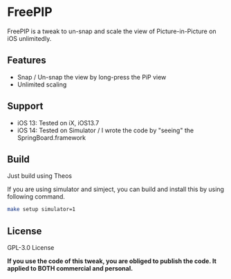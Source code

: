 # FreePIP

FreePIP is a tweak to un-snap and scale the view of Picture-in-Picture on iOS unlimitedly.

## Features

- Snap / Un-snap the view by long-press the PiP view
- Unlimited scaling

## Support

- iOS 13: Tested on iX, iOS13.7
- iOS 14: Tested on Simulator / I wrote the code by "seeing" the SpringBoard.framework

## Build

Just build using Theos

If you are using simulator and simject, you can build and install this by using following command.

```bash
make setup simulator=1
```

## License

GPL-3.0 License

**If you use the code of this tweak, you are obliged to publish the code. It applied to BOTH commercial and personal.**
